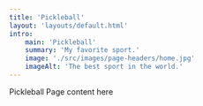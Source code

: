 ```yaml
---
title: 'Pickleball'
layout: 'layouts/default.html'
intro:
    main: 'Pickleball'
    summary: 'My favorite sport.'
    image: './src/images/page-headers/home.jpg'
    imageAlt: 'The best sport in the world.'
---
```


Pickleball Page content here